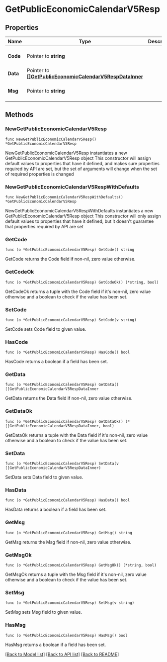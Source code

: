 # GetPublicEconomicCalendarV5Resp

## Properties

Name | Type | Description | Notes
------------ | ------------- | ------------- | -------------
**Code** | Pointer to **string** |  | [optional] [default to ""]
**Data** | Pointer to [**[]GetPublicEconomicCalendarV5RespDataInner**](GetPublicEconomicCalendarV5RespDataInner.md) |  | [optional] 
**Msg** | Pointer to **string** |  | [optional] [default to ""]

## Methods

### NewGetPublicEconomicCalendarV5Resp

`func NewGetPublicEconomicCalendarV5Resp() *GetPublicEconomicCalendarV5Resp`

NewGetPublicEconomicCalendarV5Resp instantiates a new GetPublicEconomicCalendarV5Resp object
This constructor will assign default values to properties that have it defined,
and makes sure properties required by API are set, but the set of arguments
will change when the set of required properties is changed

### NewGetPublicEconomicCalendarV5RespWithDefaults

`func NewGetPublicEconomicCalendarV5RespWithDefaults() *GetPublicEconomicCalendarV5Resp`

NewGetPublicEconomicCalendarV5RespWithDefaults instantiates a new GetPublicEconomicCalendarV5Resp object
This constructor will only assign default values to properties that have it defined,
but it doesn't guarantee that properties required by API are set

### GetCode

`func (o *GetPublicEconomicCalendarV5Resp) GetCode() string`

GetCode returns the Code field if non-nil, zero value otherwise.

### GetCodeOk

`func (o *GetPublicEconomicCalendarV5Resp) GetCodeOk() (*string, bool)`

GetCodeOk returns a tuple with the Code field if it's non-nil, zero value otherwise
and a boolean to check if the value has been set.

### SetCode

`func (o *GetPublicEconomicCalendarV5Resp) SetCode(v string)`

SetCode sets Code field to given value.

### HasCode

`func (o *GetPublicEconomicCalendarV5Resp) HasCode() bool`

HasCode returns a boolean if a field has been set.

### GetData

`func (o *GetPublicEconomicCalendarV5Resp) GetData() []GetPublicEconomicCalendarV5RespDataInner`

GetData returns the Data field if non-nil, zero value otherwise.

### GetDataOk

`func (o *GetPublicEconomicCalendarV5Resp) GetDataOk() (*[]GetPublicEconomicCalendarV5RespDataInner, bool)`

GetDataOk returns a tuple with the Data field if it's non-nil, zero value otherwise
and a boolean to check if the value has been set.

### SetData

`func (o *GetPublicEconomicCalendarV5Resp) SetData(v []GetPublicEconomicCalendarV5RespDataInner)`

SetData sets Data field to given value.

### HasData

`func (o *GetPublicEconomicCalendarV5Resp) HasData() bool`

HasData returns a boolean if a field has been set.

### GetMsg

`func (o *GetPublicEconomicCalendarV5Resp) GetMsg() string`

GetMsg returns the Msg field if non-nil, zero value otherwise.

### GetMsgOk

`func (o *GetPublicEconomicCalendarV5Resp) GetMsgOk() (*string, bool)`

GetMsgOk returns a tuple with the Msg field if it's non-nil, zero value otherwise
and a boolean to check if the value has been set.

### SetMsg

`func (o *GetPublicEconomicCalendarV5Resp) SetMsg(v string)`

SetMsg sets Msg field to given value.

### HasMsg

`func (o *GetPublicEconomicCalendarV5Resp) HasMsg() bool`

HasMsg returns a boolean if a field has been set.


[[Back to Model list]](../README.md#documentation-for-models) [[Back to API list]](../README.md#documentation-for-api-endpoints) [[Back to README]](../README.md)


